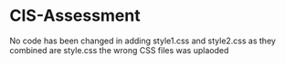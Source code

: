 # CIS-Assessment
No code has been changed in adding style1.css and style2.css as they combined are style.css the wrong CSS files was uplaoded
